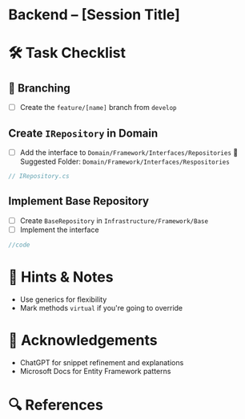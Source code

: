 # Backend – [Session Title]

# 🛠️ Task Checklist
## 🚧 Branching

- [ ] Create the `feature/[name]` branch from `develop`

## Create `IRepository` in Domain

- [ ] Add the interface to `Domain/Framework/Interfaces/Repositories`
📂 Suggested Folder: `Domain/Framework/Interfaces/Respositories`
```csharp
// IRepository.cs

```
## Implement Base Repository

- [ ] Create `BaseRepository` in `Infrastructure/Framework/Base`
- [ ] Implement the interface

```c#
//code
```

# 🧠 Hints & Notes
- Use generics for flexibility
- Mark methods `virtual` if you're going to override
# 🙌 Acknowledgements

- ChatGPT for snippet refinement and explanations
- Microsoft Docs for Entity Framework patterns

# 🔍 References